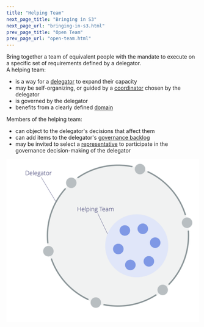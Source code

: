 ```yaml
---
title: "Helping Team"
next_page_title: "Bringing in S3"
next_page_url: "bringing-in-s3.html"
prev_page_title: "Open Team"
prev_page_url: "open-team.html"
---
```



<div class="card summary"><div class="card-body">Bring together a team of equivalent people with the mandate to execute on a specific set of requirements defined by a delegator.
</div></div>
A helping team:

-   is a way for a <a href="glossary.html#entry-delegator" class="glossary-tooltip" data-toggle="tooltip" title="Delegator: An individual or group delegating responsibility for a domain to other(s).">delegator</a> to expand their capacity
-   may be self-organizing, or guided by a [coordinator](coordinator.html) chosen by the delegator
-   is governed by the delegator
-   benefits from a clearly defined <a href="glossary.html#entry-domain" class="glossary-tooltip" data-toggle="tooltip" title="Domain: A distinct area of influence, activity and decision-making within an organization.">domain</a>

Members of the helping team:

-   can object to the delegator's decisions that affect them
-   can add items to the delegator's <a href="glossary.html#entry-governance-backlog" class="glossary-tooltip" data-toggle="tooltip" title="Governance Backlog: A visible, prioritized list of items (drivers) that are related to governing a domain and require attention.">governance backlog</a>
-   may be invited to select a [representative](representative.html) to participate in the governance decision-making of the delegator

![Helping Team](img/structural-patterns/helping-team.png)
